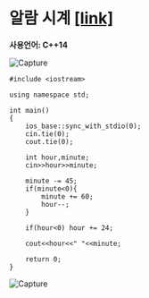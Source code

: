# 알람 시계 [[link]](https://www.acmicpc.net/problem/1330)
**사용언어: C++14**

![Capture](https://user-images.githubusercontent.com/38516906/65824652-8c386f00-e23a-11e9-8520-1ad4d3ec207a.PNG)

```
#include <iostream>

using namespace std;

int main()
{
    ios_base::sync_with_stdio(0);
    cin.tie(0);
    cout.tie(0);
    
    int hour,minute;
    cin>>hour>>minute;
    
    minute -= 45;
    if(minute<0){
        minute += 60;
        hour--;
    }
    
    if(hour<0) hour += 24;
    
    cout<<hour<<" "<<minute;
    
    return 0;
}
```
![Capture](https://user-images.githubusercontent.com/38516906/65824632-3368d680-e23a-11e9-9aed-f64fe69f432d.PNG)

